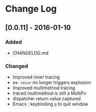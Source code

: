 # Change Log

## [0.0.11] - 2016-01-10
### Added
- CHANGELOG.md

### Changed
- Improved inner tracing
 - ex. `recur` no longer triggers explosion
- Improved multimethod tracing
 - traced multimethod is still a MultiFn
 - dispatcher return value captured
- Emacs : keybinding `q` to quit window
